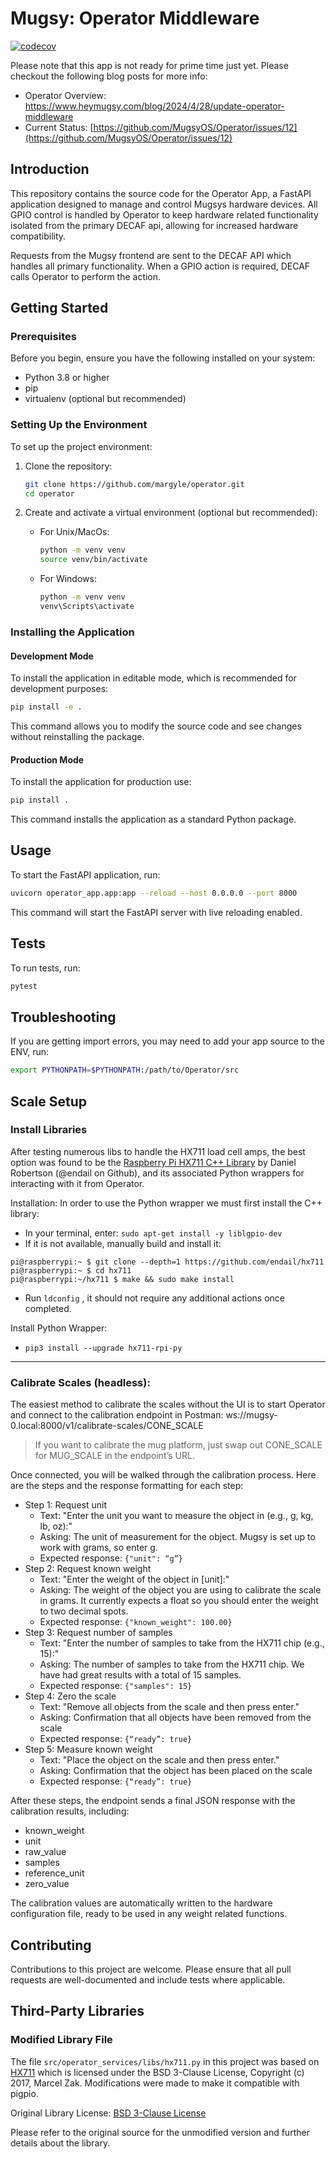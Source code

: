# Mugsy: Operator Middleware
[![codecov](https://codecov.io/gh/margyle/operator/graph/badge.svg?token=Q1BR1UE0FG)](https://codecov.io/gh/margyle/operator)

Please note that this app is not ready for prime time just yet.  Please checkout the following blog posts for more info:
- Operator Overview: https://www.heymugsy.com/blog/2024/4/28/update-operator-middleware
- Current Status: [https://github.com/MugsyOS/Operator/issues/12](https://github.com/MugsyOS/Operator/issues/12)

## Introduction
This repository contains the source code for the Operator App, a FastAPI application designed to manage and control Mugsys hardware devices. All GPIO control is handled by Operator to keep hardware related functionality isolated from the primary DECAF api, allowing for increased hardware compatibility. 

Requests from the Mugsy frontend are sent to the DECAF API which handles all primary functionality. When a GPIO action is required, DECAF calls Operator to perform the action.

## Getting Started

### Prerequisites
Before you begin, ensure you have the following installed on your system:
- Python 3.8 or higher
- pip
- virtualenv (optional but recommended)

### Setting Up the Environment

To set up the project environment:
1. Clone the repository:
   ```bash
   git clone https://github.com/margyle/operator.git
   cd operator
   ```

2. Create and activate a virtual environment (optional but recommended):
   - For Unix/MacOs:
     ```bash
     python -m venv venv
     source venv/bin/activate
     ```
   - For Windows:
     ```cmd
     python -m venv venv
     venv\Scripts\activate
     ```


### Installing the Application

#### Development Mode
To install the application in editable mode, which is recommended for development purposes:
```bash
pip install -e .
```
This command allows you to modify the source code and see changes without reinstalling the package.

#### Production Mode
To install the application for production use:
```bash
pip install .
```
This command installs the application as a standard Python package.

## Usage

To start the FastAPI application, run:
```bash
uvicorn operator_app.app:app --reload --host 0.0.0.0 --port 8000
```
This command will start the FastAPI server with live reloading enabled.

## Tests

To run tests, run:
```bash
pytest
```

## Troubleshooting

If you are getting import errors, you may need to add your app source to the ENV, run:
```bash
export PYTHONPATH=$PYTHONPATH:/path/to/Operator/src
```
## Scale Setup

### Install Libraries
After testing numerous libs to handle the HX711 load cell amps, the best option was found to be the [Raspberry Pi HX711 C++ Library](https://github.com/endail/hx711) by Daniel Robertson (@endail on Github), and its associated Python wrappers for interacting with it from Operator. 

Installation: 
In order to use the Python wrapper we must first install the C++ library:
* In your terminal, enter: ```sudo apt-get install -y liblgpio-dev```
* If it is not available, manually build and install it: 

```
pi@raspberrypi:~ $ git clone --depth=1 https://github.com/endail/hx711
pi@raspberrypi:~ $ cd hx711
pi@raspberrypi:~/hx711 $ make && sudo make install
```

* Run `ldconfig` , it should not require any additional actions once completed.

Install Python Wrapper:
* ```pip3 install --upgrade hx711-rpi-py```

- - -

### Calibrate Scales (headless):
The easiest method to calibrate the scales without the UI is to start Operator and connect to the calibration endpoint in Postman: ws://mugsy-0.local:8000/v1/calibrate-scales/CONE_SCALE

> If you want to calibrate the mug platform, just swap out CONE_SCALE for MUG_SCALE in the endpoint’s URL.

Once connected, you will be walked through the calibration process. Here are the steps and the response formatting for each step: 

* Step 1: Request unit
  * Text: "Enter the unit you want to measure the object in (e.g., g, kg, lb, oz):"
  * Asking: The unit of measurement for the object. Mugsy is set up to work with grams, so enter g.
  * Expected response: ```{"unit": “g”}```
* Step 2: Request known weight
  * Text: "Enter the weight of the object in [unit]:"
  * Asking: The weight of the object you are using to calibrate the scale in grams. It currently expects a float so you should enter the weight to two decimal spots.
  * Expected response: ```{"known_weight": 100.00}```
* Step 3: Request number of samples
  * Text: "Enter the number of samples to take from the HX711 chip (e.g., 15):"
  * Asking: The number of samples to take from the HX711 chip. We have had great results with a total of 15 samples.
  * Expected response: ```{"samples": 15}```
* Step 4: Zero the scale
  * Text: "Remove all objects from the scale and then press enter."
  * Asking: Confirmation that all objects have been removed from the scale
  * Expected response: ```{“ready”: true}```
* Step 5: Measure known weight
  * Text: "Place the object on the scale and then press enter."
  * Asking: Confirmation that the object has been placed on the scale
  * Expected response: ```{“ready”: true}```
 
After these steps, the endpoint sends a final JSON response with the calibration results, including:
* known_weight
* unit
* raw_value
* samples
* reference_unit
* zero_value

The calibration values are automatically written to the hardware configuration file, ready to be used in any weight related functions.

## Contributing
Contributions to this project are welcome. Please ensure that all pull requests are well-documented and include tests where applicable.

## Third-Party Libraries

### Modified Library File

The file `src/operator_services/libs/hx711.py` in this project was based on [HX711](https://github.com/gandalf15/HX711) which is licensed under the BSD 3-Clause License, Copyright (c) 2017, Marcel Zak. Modifications were made to make it compatible with pigpio.

Original Library License: [BSD 3-Clause License](https://opensource.org/licenses/BSD-3-Clause)

Please refer to the original source for the unmodified version and further details about the library.

